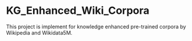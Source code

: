 # KG_Enhanced_Wiki_Corpora
This project is implement for knowledge enhanced pre-trained corpora by Wikipedia and Wikidata5M.
